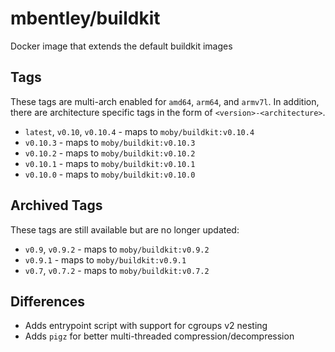 # mbentley/buildkit

Docker image that extends the default buildkit images

## Tags

These tags are multi-arch enabled for `amd64`, `arm64`, and `armv7l`.  In addition, there are architecture specific tags in the form of `<version>-<architecture>`.

* `latest`, `v0.10`, `v0.10.4` - maps to `moby/buildkit:v0.10.4`
* `v0.10.3` - maps to `moby/buildkit:v0.10.3`
* `v0.10.2` - maps to `moby/buildkit:v0.10.2`
* `v0.10.1` - maps to `moby/buildkit:v0.10.1`
* `v0.10.0` - maps to `moby/buildkit:v0.10.0`

## Archived Tags

These tags are still available but are no longer updated:

* `v0.9`, `v0.9.2` - maps to `moby/buildkit:v0.9.2`
* `v0.9.1` - maps to `moby/buildkit:v0.9.1`
* `v0.7`, `v0.7.2` - maps to `moby/buildkit:v0.7.2`

## Differences

* Adds entrypoint script with support for cgroups v2 nesting
* Adds `pigz` for better multi-threaded compression/decompression
